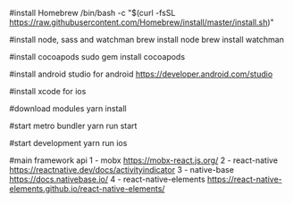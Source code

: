 #install Homebrew
/bin/bash -c "$(curl -fsSL https://raw.githubusercontent.com/Homebrew/install/master/install.sh)"

#install node, sass and watchman
brew install node
brew install watchman

#install cocoapods
sudo gem install cocoapods

#install android studio for android
https://developer.android.com/studio

#install xcode for ios

#download modules
yarn install

#start metro bundler
yarn run start

#start development
yarn run ios

#main framework api
1 - mobx
https://mobx-react.js.org/
2 - react-native
https://reactnative.dev/docs/activityindicator
3 - native-base
https://docs.nativebase.io/
4 - react-native-elements
https://react-native-elements.github.io/react-native-elements/
